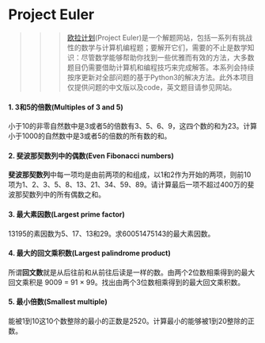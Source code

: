 # Project Euler
>>>[欧拉计划](https://projecteuler.net/archives)(Project Euler)是一个解题网站，包括一系列有挑战性的数学与计算机编程题；要解开它们，需要的不止是数学知识：尽管数学能够帮助你找到一些优雅而有效的方法，大多数题目仍需要借助计算机和编程技巧来完成解答。本系列会持续按序更新对全部问题的基于Python3的解决方法。此外本项目仅提供问题的中文版以及code，英文题目请参见网站。

#### 1. 3和5的倍数(Multiples of 3 and 5)

小于10的非零自然数中是3或者5的倍数有3、5、6、9，这四个数的和为23。计算小于1000的自然数中是3或者5的倍数的所有数的和。

#### 2. 斐波那契数列中的偶数(Even Fibonacci numbers)

**斐波那契数列**中每一项均是由前两项的和组成，以1和2作为开始的两项，则前10项为1、2、3、5、8、13、21、34、59、89。请计算最后一项不超过400万的斐波那契数列中的所有偶数之和。

#### 3. 最大素因数(Largest prime factor)

13195的素因数为5、17、13和29。求60051475143的最大素因数。

#### 4. 最大的回文乘积数(Largest palindrome product)

所谓**回文数**就是从后往前和从前往后读是一样的数。由两个2位数相乘得到的最大回文乘积是 9009 = 91 × 99。找出由两个3位数相乘得到的最大回文乘积数。

#### 5. 最小倍数(Smallest multiple)

能被1到10这10个数整除的最小的正数是2520。计算最小的能够被1到20整除的正数。
